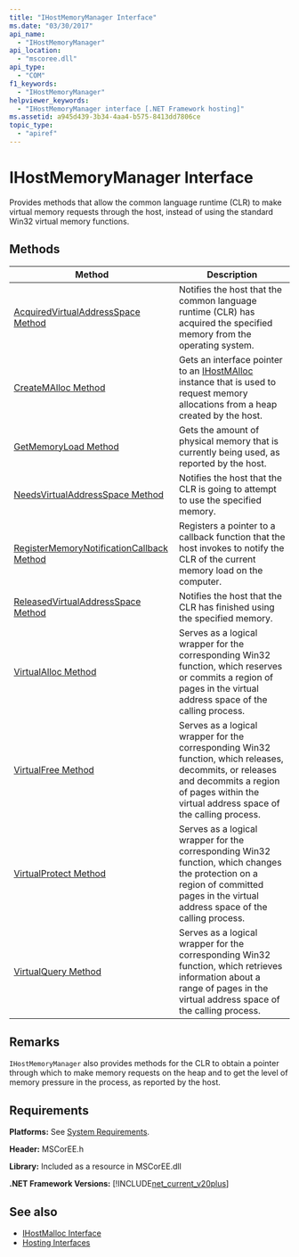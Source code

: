 ```yaml
---
title: "IHostMemoryManager Interface"
ms.date: "03/30/2017"
api_name: 
  - "IHostMemoryManager"
api_location: 
  - "mscoree.dll"
api_type: 
  - "COM"
f1_keywords: 
  - "IHostMemoryManager"
helpviewer_keywords: 
  - "IHostMemoryManager interface [.NET Framework hosting]"
ms.assetid: a945d439-3b34-4aa4-b575-8413dd7806ce
topic_type: 
  - "apiref"
---
```

# IHostMemoryManager Interface
Provides methods that allow the common language runtime (CLR) to make virtual memory requests through the host, instead of using the standard Win32 virtual memory functions.  
  
## Methods  
  
|Method|Description|  
|------------|-----------------|  
|[AcquiredVirtualAddressSpace Method](ihostmemorymanager-acquiredvirtualaddressspace-method.md)|Notifies the host that the common language runtime (CLR) has acquired the specified memory from the operating system.|  
|[CreateMAlloc Method](ihostmemorymanager-createmalloc-method.md)|Gets an interface pointer to an [IHostMAlloc](ihostmalloc-interface.md) instance that is used to request memory allocations from a heap created by the host.|  
|[GetMemoryLoad Method](ihostmemorymanager-getmemoryload-method.md)|Gets the amount of physical memory that is currently being used, as reported by the host.|  
|[NeedsVirtualAddressSpace Method](ihostmemorymanager-needsvirtualaddressspace-method.md)|Notifies the host that the CLR is going to attempt to use the specified memory.|  
|[RegisterMemoryNotificationCallback Method](ihostmemorymanager-registermemorynotificationcallback-method.md)|Registers a pointer to a callback function that the host invokes to notify the CLR of the current memory load on the computer.|  
|[ReleasedVirtualAddressSpace Method](ihostmemorymanager-releasedvirtualaddressspace-method.md)|Notifies the host that the CLR has finished using the specified memory.|  
|[VirtualAlloc Method](ihostmemorymanager-virtualalloc-method.md)|Serves as a logical wrapper for the corresponding Win32 function, which reserves or commits a region of pages in the virtual address space of the calling process.|  
|[VirtualFree Method](ihostmemorymanager-virtualfree-method.md)|Serves as a logical wrapper for the corresponding Win32 function, which releases, decommits, or releases and decommits a region of pages within the virtual address space of the calling process.|  
|[VirtualProtect Method](ihostmemorymanager-virtualprotect-method.md)|Serves as a logical wrapper for the corresponding Win32 function, which changes the protection on a region of committed pages in the virtual address space of the calling process.|  
|[VirtualQuery Method](ihostmemorymanager-virtualquery-method.md)|Serves as a logical wrapper for the corresponding Win32 function, which retrieves information about a range of pages in the virtual address space of the calling process.|  
  
## Remarks  
 `IHostMemoryManager` also provides methods for the CLR to obtain a pointer through which to make memory requests on the heap and to get the level of memory pressure in the process, as reported by the host.  
  
## Requirements  
 **Platforms:** See [System Requirements](../../get-started/system-requirements.md).  
  
 **Header:** MSCorEE.h  
  
 **Library:** Included as a resource in MSCorEE.dll  
  
 **.NET Framework Versions:** [!INCLUDE[net_current_v20plus](../../../../includes/net-current-v20plus-md.md)]  
  
## See also

- [IHostMalloc Interface](ihostmalloc-interface.md)
- [Hosting Interfaces](hosting-interfaces.md)
